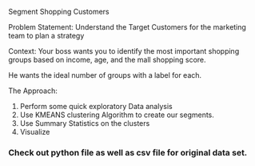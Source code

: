 Segment Shopping Customers

Problem Statement: Understand the Target Customers for the marketing team to plan a strategy

Context: Your boss wants you to identify the most important shopping groups based on income, age, 
and the mall shopping score.

He wants the ideal number of groups with a label for each.

The Approach:
1. Perform some quick exploratory Data analysis
2. Use KMEANS clustering Algorithm to create our segments.
3. Use Summary Statistics on the clusters
4. Visualize

### Check out python file as well as csv file for original data set.
